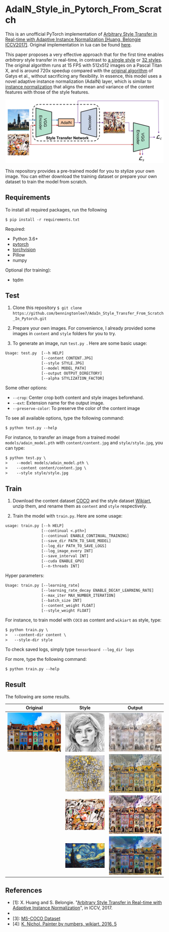 # AdaIN_Style_in_Pytorch_From_Scratch
This is an unofficial PyTorch implementation of [Arbitrary Style Transfer in Real-time with 
Adaptive Instance Normalization [Huang, Belongie ICCV2017]](https://arxiv.org/abs/1703.06868).
Original implementation in lua can be found [here](https://github.com/xunhuang1995/AdaIN-style).

This paper proposes a very  effective approach that for the first time enables *arbitrary* style transfer in real-time, 
 in contrast to [a single style](https://arxiv.org/abs/1603.03417) or [32 styles](https://arxiv.org/abs/1610.07629). 
The original algorithm runs at 15 FPS with 512x512 images on a Pascal Titan X, and is around 720x 
speedup compared with the [original algorithm](https://arxiv.org/abs/1508.06576) of Gatys et al., 
without sacrificing any flexibility. 
In essence, this model uses a novel adaptive instance normalization (AdaIN) layer, which is similar to
 [instance normalization](https://arxiv.org/abs/1701.02096)  that aligns the
mean and variance of the content features with those of the style features. 

![Architecture](./architecture.jpg)

This repository provides a pre-trained model for you to stylize your own image.
You can either download the training dataset or prepare your own dataset to train the model from scratch.

## Requirements
To install all required packages, run the following 
```
$ pip install -r requirements.txt
```

Required:
* Python 3.6+
* [pytorch](https://pytorch.org)
* [torchvision](https://pytorch.org)
* Pillow
* numpy

Optional (for training):
* tqdm

## Test

1. Clone this repository  ```$ git clone https://github.com/benningtonlee7/AdaIn_Style_Transfer_From_Scratch_In_Pytorch.git ```

2. Prepare your own images. For convenience, I already provided some images in `content` and `style` folders
for you to try.

3. To generate an image, run ```test.py ```. Here are some basic usage:

```
Usage: test.py  [--h HELP]
                [--content CONTENT.JPG] 
                [--style STYLE.JPG]
                [--model MODEL_PATH]
                [--output OUTPUT_DIRECTORY] 
                [--alpha STYLIZATION_FACTOR] 
```
Some other options:
* `--crop`: Center crop both content and style images beforehand.
* `--ext`: Extension name for the output image.
* `--preserve-color`: To preserve the color of the content image

To see all available options, type the following command:
```
$ python test.py --help 
```
For instance, to transfer an image from a trained model ```models/adain_model.pth``` with ```content/content.jpg``` and ```style/style.jpg```,
you can type:
```
$ python test.py \
>    --model models/adain_model.pth \
>    --content content/content.jpg \
>    --style style/style.jpg
```
   
## Train

1. Download the content dataset [COCO](http://cocodataset.org/#download) and the style dataset [Wikiart](https://www.kaggle.com/c/painter-by-numbers),
unzip them, and rename them as `content` and `style` respectively.

2. Train the model with `train.py`. Here are some usage:

```
usage: train.py [--h HELP] 
                [--continual <.pth>] 
                [--continual ENABLE_CONTINUAL_TRAINING] 
                [--save_dir PATH_TO_SAVE_MODEL] 
                [--log_dir PATH_TO_SAVE_LOGS] 
                [--log_image_every INT] 
                [--save_interval INT] 
                [--cuda ENABLE_GPU] 
                [--n-threads INT] 
```
Hyper parameters:
```
Usage: train.py [--learning_rate] 
                [--learning_rate_decay ENABLE_DECAY_LEARNING_RATE]
                [--max_iter MAX_NUMBER_ITERATION] 
                [--batch_size INT] 
                [--content_weight FLOAT] 
                [--style_weight FLOAT]
```

For instance, to train model with ```COCO``` as content and ```wikiart``` as style, type:
```
$ python train.py \
>   --content-dir content \
>   --style-dir style
```
To check saved logs, simply type ```tensorboard --log_dir logs ```

For more, type the following command:
```
$ python train.py --help 
```

## Result
The following are some results.

| Original | Style | Output |
| ------------- | ------------- | -------------  |
|<img src=https://raw.githubusercontent.com/benningtonlee7/AdaIn_Style_Transfer_From_Scratch_In_Pytorch/main/content/houses.jpg width="270"> | <img src=https://raw.githubusercontent.com/benningtonlee7/AdaIn_Style_Transfer_From_Scratch_In_Pytorch/main/style/sketch.png width="200"> | <img src=https://raw.githubusercontent.com/benningtonlee7/AdaIn_Style_Transfer_From_Scratch_In_Pytorch/main/outputs/houses_stylized_sketch.jpg width="270"> |
| | <img src=https://raw.githubusercontent.com/benningtonlee7/AdaIn_Style_Transfer_From_Scratch_In_Pytorch/main/style/mondrian.jpg width="200"> | <img src=https://raw.githubusercontent.com/benningtonlee7/AdaIn_Style_Transfer_From_Scratch_In_Pytorch/main/outputs/houses_stylized_mondrian.jpg width="270">|
| | <img src=https://raw.githubusercontent.com/benningtonlee7/AdaIn_Style_Transfer_From_Scratch_In_Pytorch/main/style/asheville.jpg width="200">| <img src=https://raw.githubusercontent.com/benningtonlee7/AdaIn_Style_Transfer_From_Scratch_In_Pytorch/main/outputs/houses_stylized_asheville.jpg width="270">|
| | <img src=https://raw.githubusercontent.com/benningtonlee7/AdaIn_Style_Transfer_From_Scratch_In_Pytorch/main/style/hosi.jpg width="200">| <img src=https://raw.githubusercontent.com/benningtonlee7/AdaIn_Style_Transfer_From_Scratch_In_Pytorch/main/outputs/houses_stylized_hosi.jpg width="270">|


## References
* [1]: X. Huang and S. Belongie. "[Arbitrary Style Transfer in Real-time with Adaptive Instance Normalization](https://arxiv.org/abs/1703.06868)", in ICCV, 2017.
* [2]: [AdaIN](https://github.com/naoto0804/pytorch-AdaIN)
* [3]: [MS-COCO Dataset](http://cocodataset.org/#download)
* [4]: [K. Nichol. Painter by numbers, wikiart. 2016. 5](https://www.kaggle.com/c/painter-by-numbers)
